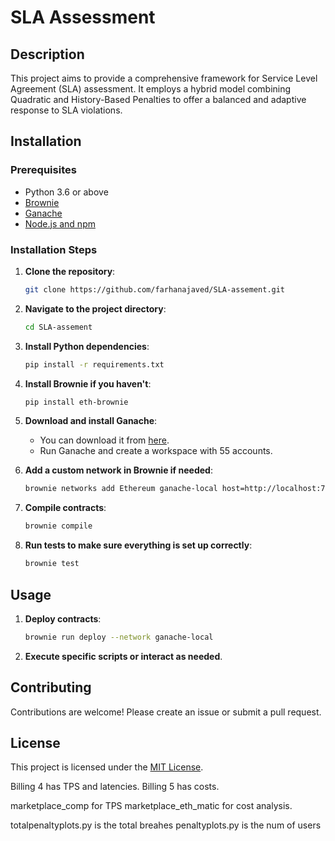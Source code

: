 # SLA Assessment

## Description

This project aims to provide a comprehensive framework for Service Level Agreement (SLA) assessment. It employs a hybrid model combining Quadratic and History-Based Penalties to offer a balanced and adaptive response to SLA violations.

## Installation

### Prerequisites

- Python 3.6 or above
- [Brownie](https://github.com/eth-brownie/brownie)
- [Ganache](https://www.trufflesuite.com/ganache)
- [Node.js and npm](https://nodejs.org/en/)

### Installation Steps

1. **Clone the repository**:
    ```bash
    git clone https://github.com/farhanajaved/SLA-assement.git
    ```

2. **Navigate to the project directory**:
    ```bash
    cd SLA-assement
    ```

3. **Install Python dependencies**:
    ```bash
    pip install -r requirements.txt
    ```

4. **Install Brownie if you haven't**:
    ```bash
    pip install eth-brownie
    ```

5. **Download and install Ganache**:  
   - You can download it from [here](https://www.trufflesuite.com/ganache).
   - Run Ganache and create a workspace with 55 accounts.

6. **Add a custom network in Brownie if needed**:
    ```bash
    brownie networks add Ethereum ganache-local host=http://localhost:7545 chainid=1337
    ```

7. **Compile contracts**:
    ```bash
    brownie compile
    ```

8. **Run tests to make sure everything is set up correctly**:
    ```bash
    brownie test
    ```

## Usage

1. **Deploy contracts**:
    ```bash
    brownie run deploy --network ganache-local
    ```

2. **Execute specific scripts or interact as needed**.

## Contributing

Contributions are welcome! Please create an issue or submit a pull request.

## License

This project is licensed under the [MIT License](LICENSE).





Billing 4 has TPS and latencies. 
Billing 5 has costs. 

marketplace_comp for TPS 
marketplace_eth_matic for cost analysis. 


totalpenaltyplots.py is the total breahes 
penaltyplots.py is the num of users
